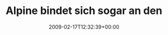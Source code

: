 ---
retweeted: false
source: <a href="http://twitter.com" rel="nofollow">Twitter Web Client</a>
entities:
  hashtags:
  - text: neat
    indices:
    - '81'
    - '86'
  symbols: []
  user_mentions: []
  urls: []
display_text_range:
- '0'
- '86'
favorite_count: '0'
id_str: '1218703399'
truncated: false
retweet_count: '0'
id: '1218703399'
created_at: Tue Feb 17 12:32:39 +0000 2009
favorited: false
full_text: 'Alpine bindet sich sogar an den LDAP ran. Das macht sogar mit Thunderbird
  Ärger. #neat'
lang: de
tags:
- neat
- pesos:twitter
date: '2009-02-17T12:32:39+00:00'
src: https://twitter.com/bascht/status/1218703399
original_url: https://twitter.com/bascht/status/1218703399
type: twitter_tweet
text: 'Alpine bindet sich sogar an den LDAP ran. Das macht sogar mit Thunderbird Ärger.
  #neat'
title: Alpine bindet sich sogar an den

---